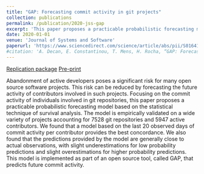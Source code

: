 ```yaml
---
title: "GAP: Forecasting commit activity in git projects"
collection: publications
permalink: /publication/2020-jss-gap
excerpt: 'This paper proposes a practicable probabilistic forecasting model based on the statistical technique of survival analysis based on the commit activity of individuals involved in git repositories.'
date: 2020-01-01
venue: 'Journal of Systems and Software'
paperurl: 'https://www.sciencedirect.com/science/article/abs/pii/S0164121220300546'
#citation: 'A. Decan, E. Constantinou, T. Mens, H. Rocha, “GAP: Forecasting commit activity in git projects“, Journal of Systems and Software, Elsevier, Vol. 165, pp. 110573, 2020'
---
```

<a href='https://zenodo.org/record/3666048#.X1Yh8Wf7Q8M'>Replication package</a>
<a href='https://decan.lexpage.net/files/JSS-2020.pdf'>Pre-print</a>

Abandonment of active developers poses a significant risk for many open source software projects. This risk can be reduced by forecasting the future activity of contributors involved in such projects. Focusing on the commit activity of individuals involved in git repositories, this paper proposes a practicable probabilistic forecasting model based on the statistical technique of survival analysis. The model is empirically validated on a wide variety of projects accounting for 7528 git repositories and 5947 active contributors. We found that a model based on the last 20 observed days of commit activity per contributor provides the best concordance. We also found that the predictions provided by the model are generally close to actual observations, with slight underestimations for low probability predictions and slight overestimations for higher probability predictions. This model is implemented as part of an open source tool, called GAP, that predicts future commit activity.
